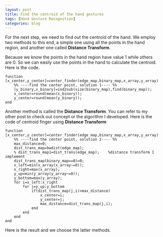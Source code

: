 ```yaml
---
layout: post
title: Find the centroid of the hand gestures
tags: [Hand Gesture Recognition]
categories: blog
---
```


For the next step, we need to find out the centroid of the hand. We employ two methods to this end, a simple one using all the points in the hand region, and another one called **Distance Transform**.

Because we know the points in the hand region have value 1 while others are 0. So we can easily use the points in the hand to calculate the centroid. Here is the code.

    function [x_center,y_center]=center_finder(edge_map,binary_map,x_array,y_array)
        %% ----find the center point, solution 1---- %%
        [y_binary,x_binary]=ind2sub(size(binary_map),find(binary_map));
        x_center=round(mean(x_binary));
        y_center=round(mean(y_binary));
    end

Another method is called the **Distance Transform**. You can refer to my other post to check out concept or the algorithm I developed. Here is the code of centroid finger using **Distance Transform**

    function [x_center,y_center]=center_finder(edge_map,binary_map,x_array,y_array)
        %% ----find the center point, solution 2---- %%
        max_distance=0;
        dist_trans_map=bwdist(edge_map);
        % dist_trans_map1=dist_trans(edge_map);    %distance transform I implement
        dist_trans_map(binary_map==0)=0;
        x_left=min(x_array(x_array~=0));
        x_right=max(x_array);
        y_up=min(y_array(y_array~=0));
        y_bottom=max(y_array);
        for i=x_left:x_right
            for j=y_up:y_bottom
                if(dist_trans_map(j,i)>max_distance)
                    x_center=i;
                    y_center=j;
                    max_distance=dist_trans_map(j,i);
                end
            end
        end
    end

Here is the result and we choose the latter methods.